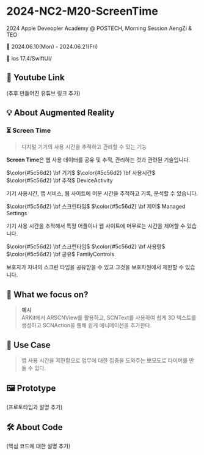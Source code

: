 # 2024-NC2-M20-ScreenTime
2024 Apple Deveopler Academy @ POSTECH, Morning Session AengZi & TEO


📅 2024.06.10(Mon) - 2024.06.21(Fri)


📲 ios 17.4/SwiftUI/




## 🎥 Youtube Link
(추후 만들어진 유튜브 링크 추가)

## 💡 About Augmented Reality
### ⏳ Screen Time



> 디지털 기기의 사용 시간을 추적하고 관리할 수 있는 기능
> 

**Screen Time**은 웹 사용 데이터를 공유 및 추적, 관리하는 것과 관련된 기술입니다.

$\color{#5c56d2} \bf 기기$ $\color{#5c56d2} \bf 사용시간$ $\color{#5c56d2} \bf 추적$ DeviceActivity

기기 사용시간, 앱 서비스, 웹 사이트에 머문 시간을 추적하고 기록, 분석할 수 있습니다.

$\color{#5c56d2} \bf 스크린타임$ $\color{#5c56d2} \bf 제어$ Managed Settings

기기 사용 시간을 추적해서 특정 어플이나 웹 사이트에 머무르는 시간을 제어할 수 있습니다.

$\color{#5c56d2} \bf 스크린타임$ $\color{#5c56d2} \bf 사용량$ $\color{#5c56d2} \bf 공유$ FamilyControls

보호자가 자녀의 스크린 타임을 공유받을 수 있고 그것을 보호차원에서 제한할 수 있습니다.

## 🎯 What we focus on?
> **예시** <br/> ARKit에서 ARSCNView를 활용하고, SCNText를 사용하여 쉽게 3D 텍스트를 생성하고 SCNAction을 통해 쉽게 에니메이션을 추가한다.

## 💼 Use Case
> 앱 사용 시간을 제한함으로 업무에 대한 집중을 도와주는 뽀모도로 타이머를 만들 수 있다.

## 🖼️ Prototype
(프로토타입과 설명 추가)

## 🛠️ About Code
(핵심 코드에 대한 설명 추가)
